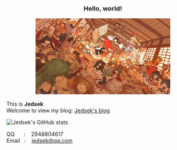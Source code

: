 <div align="center"> <h3 style="">
  Hello, world!
</h3> </div>

<div align="center">
    <img alt="" src="./touhou_project.jpg" style="margin: 0 auto;" width="70%"/>
</div>

This is **Jedsek**  
Welcome to view my blog: [Jedsek's blog](https://jedsek.xyz)

![Jedsek's GitHub stats](https://github-readme-stats.vercel.app/api?username=Jedsek&show_icons=true&theme=radical)

QQ&nbsp;&nbsp;&nbsp;&nbsp;&nbsp; : &nbsp;&nbsp; 2948804617  
Email &ensp;: &nbsp;&nbsp; jedsek@qq.com
